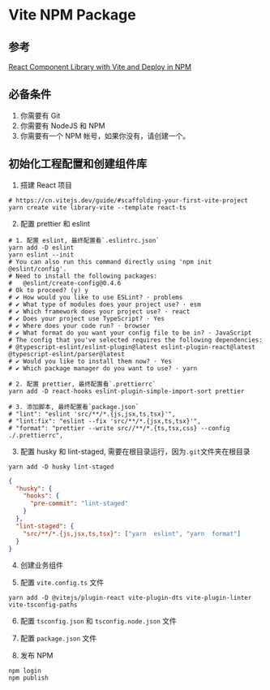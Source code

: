 # Vite NPM Package

## 参考

[React Component Library with Vite and Deploy in NPM](https://articles.wesionary.team/react-component-library-with-vite-and-deploy-in-npm-579c2880d6ff)

## 必备条件

1. 你需要有 Git
2. 你需要有 NodeJS 和 NPM
3. 你需要有一个 NPM 帐号，如果你没有，请创建一个。

## 初始化工程配置和创建组件库

1. 搭建 React 项目

```shell
# https://cn.vitejs.dev/guide/#scaffolding-your-first-vite-project
yarn create vite library-vite --template react-ts
```

2. 配置 prettier 和 eslint

```shell
# 1. 配置 eslint, 最终配置看`.eslintrc.json`
yarn add -D eslint
yarn eslint --init
# You can also run this command directly using 'npm init @eslint/config'.
# Need to install the following packages:
#   @eslint/create-config@0.4.6
# Ok to proceed? (y) y
# ✔ How would you like to use ESLint? · problems
# ✔ What type of modules does your project use? · esm
# ✔ Which framework does your project use? · react
# ✔ Does your project use TypeScript? · Yes
# ✔ Where does your code run? · browser
# ✔ What format do you want your config file to be in? · JavaScript
# The config that you've selected requires the following dependencies:
# @typescript-eslint/eslint-plugin@latest eslint-plugin-react@latest @typescript-eslint/parser@latest
# ✔ Would you like to install them now? · Yes
# ✔ Which package manager do you want to use? · yarn

# 2. 配置 prettier, 最终配置看`.prettierrc`
yarn add -D react-hooks eslint-plugin-simple-import-sort prettier

# 3. 添加脚本, 最终配置看`package.json`
# "lint": "eslint 'src/**/*.{js,jsx,ts,tsx}'",
# "lint:fix": "eslint --fix 'src/**/*.{jsx,ts,tsx}'",
# "format": "prettier --write src//**/*.{ts,tsx,css} --config ./.prettierrc",
```

3. 配置 husky 和 lint-staged, 需要在根目录运行，因为`.git`文件夹在根目录

```shell
yarn add -D husky lint-staged
```

```json
{
  "husky": {
    "hooks": {
      "pre-commit": "lint-staged"
    }
  },
  "lint-staged": {
    "src/**/*.{js,jsx,ts,tsx}": ["yarn  eslint", "yarn  format"]
  }
}
```

4. 创建业务组件

5. 配置 `vite.config.ts` 文件

```shell
yarn add -D @vitejs/plugin-react vite-plugin-dts vite-plugin-linter vite-tsconfig-paths
```

6. 配置 `tsconfig.json` 和 `tsconfig.node.json` 文件

7. 配置 `package.json` 文件

8. 发布 NPM

```shell
npm login
npm publish
```
